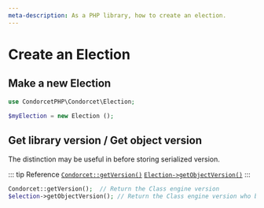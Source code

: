 ```yaml
---
meta-description: As a PHP library, how to create an election.
---
```

# Create an Election

## Make a new Election
```php
use CondorcetPHP\Condorcet\Election;

$myElection = new Election ();
```


## Get library version / Get object version

The distinction may be useful in before storing serialized version.

::: tip Reference
[`Condorcet::getVersion()`](/api-reference/Condorcet%20Class/Condorcet--getVersion) 
[`Election->getObjectVersion()`](/api-reference/Election%20Class/Election--getObjectVersion)
:::
```php
Condorcet::getVersion();  // Return the Class engine version
$election->getObjectVersion(); // Return the Class engine version who build this object
```